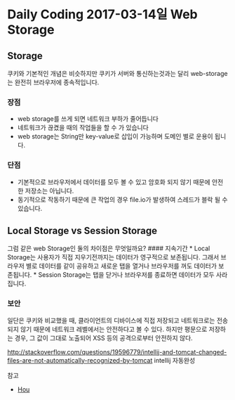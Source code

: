# Daily Coding 2017-03-14일  Web Storage



## Storage
쿠키와 기본적인 개념은 비슷하지만 쿠키가 서버와 통신하는것과는 달리 web-storage는 완전히 브라우저에 종속적입니다.

### 장점
* web storage를 쓰게 되면 네트워크 부하가 줄어듭니다
* 네트워크가 끊켰을 때의 작업들을 할 수 가 있습니다
* web storage는 String만 key-value로 삽입이 가능하며 도메인 별로 운용이 됩니다.

### 단점
* 기본적으로 브라우저에서 데이터를 모두 볼 수 있고 암호화 되지 않기 때문에 안전한 저장소는 아닙니다.
* 동기적으로 작동하기 때문에 큰 작업의 경우 file.io가 발생하여 스레드가 블락 될 수 있습니다.

## Local Storage vs Session Storage
그럼 같은 web Storage인 둘의 차이점은 무엇일까요? #### 지속기간 * Local Storage는 사용자가 직접 지우기전까지는 데이터가 영구적으로 보존됩니다. 그래서 브라우저 별로 데이터를 같이 공유하고 새로운 탭을 열거나 브라우저를 꺼도 데이터가 보존됩니다. * Session Storage는 탭을 닫거나 브라우저를 종료하면 데이터가 모두 사라집니다.

### 보안
일단은 쿠키와 비교했을 때, 클라이언트의 디바이스에 직접 저장되고
네트워크로는 전송되지 않기 때문에 네트워크 레벨에서는 안전하다고 볼 수 있다.
하지만 평문으로 저장하는 경우, 그 값이 그대로 노출되어 XSS 등의 공격으로부터 안전하지 않다.

http://stackoverflow.com/questions/19596779/intellij-and-tomcat-changed-files-are-not-automatically-recognized-by-tomcat
intellij 자동완성

참고
* [Hou](https://vnthf.github.io/blog/localstroage/)
